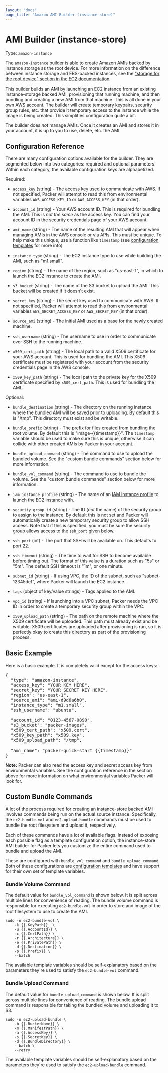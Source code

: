 ```yaml
---
layout: "docs"
page_title: "Amazon AMI Builder (instance-store)"
---
```


# AMI Builder (instance-store)

Type: `amazon-instance`

The `amazon-instance` builder is able to create Amazon AMIs backed by
instance storage as the root device. For more information on the difference
between instance storage and EBS-backed instances, see the
["storage for the root device" section in the EC2 documentation](http://docs.aws.amazon.com/AWSEC2/latest/UserGuide/ComponentsAMIs.html#storage-for-the-root-device).

This builder builds an AMI by launching an EC2 instance from an existing
instance-storage backed AMI, provisioning that running machine, and then
bundling and creating a new AMI from that machine.
This is all done in your own AWS account. The builder will create temporary
keypairs, security group rules, etc. that provide it temporary access to
the instance while the image is being created. This simplifies configuration
quite a bit.

The builder does _not_ manage AMIs. Once it creates an AMI and stores it
in your account, it is up to you to use, delete, etc. the AMI.

## Configuration Reference

There are many configuration options available for the builder. They are
segmented below into two categories: required and optional parameters. Within
each category, the available configuration keys are alphabetized.

Required:

* `access_key` (string) - The access key used to communicate with AWS.
  If not specified, Packer will attempt to read this from environmental
  variables `AWS_ACCESS_KEY_ID` or `AWS_ACCESS_KEY` (in that order).

* `account_id` (string) - Your AWS account ID. This is required for bundling
  the AMI. This is _not the same_ as the access key. You can find your
  account ID in the security credentials page of your AWS account.

* `ami_name` (string) - The name of the resulting AMI that will appear
  when managing AMIs in the AWS console or via APIs. This must be unique.
  To help make this unique, use a function like `timestamp` (see
  [configuration templates](/docs/templates/configuration-templates.html) for more info)

* `instance_type` (string) - The EC2 instance type to use while building
  the AMI, such as "m1.small".

* `region` (string) - The name of the region, such as "us-east-1", in which
  to launch the EC2 instance to create the AMI.

* `s3_bucket` (string) - The name of the S3 bucket to upload the AMI.
  This bucket will be created if it doesn't exist.

* `secret_key` (string) - The secret key used to communicate with AWS.
  If not specified, Packer will attempt to read this from environmental
  variables `AWS_SECRET_ACCESS_KEY` or `AWS_SECRET_KEY` (in that order).

* `source_ami` (string) - The initial AMI used as a base for the newly
  created machine.

* `ssh_username` (string) - The username to use in order to communicate
  over SSH to the running machine.

* `x509_cert_path` (string) - The local path to a valid X509 certificate for
  your AWS account. This is used for bundling the AMI. This X509 certificate
  must be registered with your account from the security credentials page
  in the AWS console.

* `x509_key_path` (string) - The local path to the private key for the X509
  certificate specified by `x509_cert_path`. This is used for bundling the AMI.

Optional:

* `bundle_destination` (string) - The directory on the running instance
  where the bundled AMI will be saved prior to uploading. By default this is
  "/tmp". This directory must exist and be writable.

* `bundle_prefix` (string) - The prefix for files created from bundling
  the root volume. By default this is "image-{{timestamp}}". The `timestamp`
  variable should be used to make sure this is unique, otherwise it can
  collide with other created AMIs by Packer in your account.

* `bundle_upload_command` (string) - The command to use to upload the
  bundled volume. See the "custom bundle commands" section below for more
  information.

* `bundle_vol_command` (string) - The command to use to bundle the volume.
  See the "custom bundle commands" section below for more information.

* `iam_instance_profile` (string) - The name of an
  [IAM instance profile](http://docs.aws.amazon.com/IAM/latest/UserGuide/instance-profiles.html)
  to launch the EC2 instance with.

* `security_group_id` (string) - The ID (_not_ the name) of the security
  group to assign to the instance. By default this is not set and Packer
  will automatically create a new temporary security group to allow SSH
  access. Note that if this is specified, you must be sure the security
  group allows access to the `ssh_port` given below.

* `ssh_port` (int) - The port that SSH will be available on. This defaults
  to port 22.

* `ssh_timeout` (string) - The time to wait for SSH to become available
  before timing out. The format of this value is a duration such as "5s"
  or "5m". The default SSH timeout is "1m", or one minute.

* `subnet_id` (string) - If using VPC, the ID of the subnet, such as
  "subnet-12345def", where Packer will launch the EC2 instance.

* `tags` (object of key/value strings) - Tags applied to the AMI.

* `vpc_id` (string) - If launching into a VPC subnet, Packer needs the
  VPC ID in order to create a temporary security group within the VPC.

* `x509_upload_path` (string) - The path on the remote machine where the
  X509 certificate will be uploaded. This path must already exist and be
  writable. X509 certificates are uploaded after provisioning is run, so
  it is perfectly okay to create this directory as part of the provisioning
  process.

## Basic Example

Here is a basic example. It is completely valid except for the access keys:

<pre class="prettyprint">
{
  "type": "amazon-instance",
  "access_key": "YOUR KEY HERE",
  "secret_key": "YOUR SECRET KEY HERE",
  "region": "us-east-1",
  "source_ami": "ami-d9d6a6b0",
  "instance_type": "m1.small",
  "ssh_username": "ubuntu",

  "account_id": "0123-4567-0890",
  "s3_bucket": "packer-images",
  "x509_cert_path": "x509.cert",
  "x509_key_path": "x509.key",
  "x509_upload_path": "/tmp",

  "ami_name": "packer-quick-start {{timestamp}}"
}
</pre>

<div class="alert alert-block alert-info">
<strong>Note:</strong> Packer can also read the access key and secret
access key from environmental variables. See the configuration reference in
the section above for more information on what environmental variables Packer
will look for.
</div>

## Custom Bundle Commands

A lot of the process required for creating an instance-store backed AMI
involves commands being run on the actual source instance. Specifically, the
`ec2-bundle-vol` and `ec2-upload-bundle` commands must be used to bundle
the root filesystem and upload it, respectively.

Each of these commands have a lot of available flags. Instead of exposing each
possible flag as a template configuration option, the instance-store AMI
builder for Packer lets you customize the entire command used to bundle
and upload the AMI.

These are configured with `bundle_vol_command` and `bundle_upload_command`.
Both of these configurations are
[configuration templates](/docs/templates/configuration-templates.html)
and have support for their own set of template variables.

### Bundle Volume Command

The default value for `bundle_vol_command` is shown below. It is split
across multiple lines for convenience of reading. The bundle volume command
is responsible for executing `ec2-bundle-vol` in order to store and image
of the root filesystem to use to create the AMI.

```
sudo -n ec2-bundle-vol \
	-k {{.KeyPath}}  \
	-u {{.AccountId}} \
	-c {{.CertPath}} \
	-r {{.Architecture}} \
	-e {{.PrivatePath}} \
	-d {{.Destination}} \
	-p {{.Prefix}} \
	--batch
```

The available template variables should be self-explanatory based on the
parameters they're used to satisfy the `ec2-bundle-vol` command.

### Bundle Upload Command

The default value for `bundle_upload_command` is shown below. It is split
across multiple lines for convenience of reading. The bundle upload command
is responsible for taking the bundled volume and uploading it to S3.

```
sudo -n ec2-upload-bundle \
	-b {{.BucketName}} \
	-m {{.ManifestPath}} \
	-a {{.AccessKey}} \
	-s {{.SecretKey}} \
	-d {{.BundleDirectory}} \
	--batch \
	--retry
```

The available template variables should be self-explanatory based on the
parameters they're used to satisfy the `ec2-upload-bundle` command.
